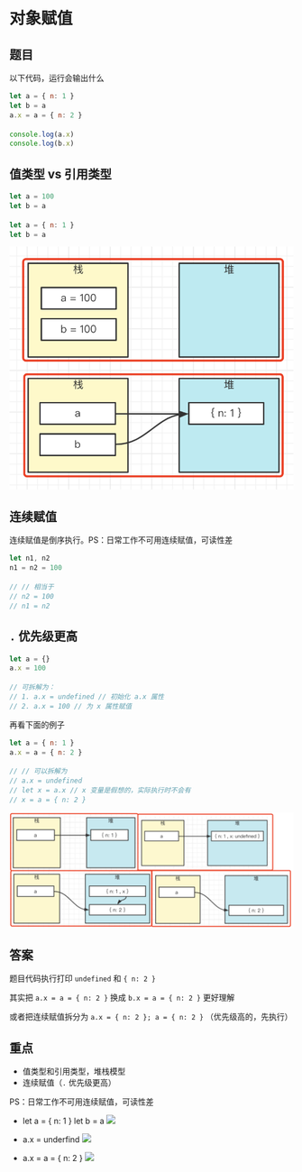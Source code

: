 # 对象赋值

## 题目

以下代码，运行会输出什么

```js
let a = { n: 1 }
let b = a
a.x = a = { n: 2 }

console.log(a.x) 	
console.log(b.x)
```

## 值类型 vs 引用类型

```js
let a = 100
let b = a

let a = { n: 1 }
let b = a
```

![](./img/zhan.png)

## 连续赋值

连续赋值是倒序执行。PS：日常工作不可用连续赋值，可读性差

```js
let n1, n2
n1 = n2 = 100

// // 相当于
// n2 = 100
// n1 = n2
```

## `.` 优先级更高

```js
let a = {}
a.x = 100

// 可拆解为：
// 1. a.x = undefined // 初始化 a.x 属性
// 2. a.x = 100 // 为 x 属性赋值

```

再看下面的例子

```js
let a = { n: 1 }
a.x = a = { n: 2 }

// // 可以拆解为
// a.x = undefined
// let x = a.x // x 变量是假想的，实际执行时不会有
// x = a = { n: 2 }
```

![](./img/zhan2.png)

## 答案

题目代码执行打印 `undefined` 和 `{ n: 2 }`

其实把 `a.x = a = { n: 2 }` 换成 `b.x = a = { n: 2 }` 更好理解

或者把连续赋值拆分为 `a.x = { n: 2 }; a = { n: 2 }` （优先级高的，先执行）

## 重点

- 值类型和引用类型，堆栈模型
- 连续赋值（`.` 优先级更高）

PS：日常工作不可用连续赋值，可读性差
- let a = { n: 1 }
let b = a
![](https://img-blog.csdnimg.cn/3cf92962730241b8ae67081c07f91e60.png?x-oss-process=image/watermark,type_d3F5LXplbmhlaQ,shadow_50,text_Q1NETiBAaGV6aGVuMjA=,size_1,color_FFFFFF,t_70,g_se,x_1#pic_center#pic_center)

- a.x = underfind
![](https://img-blog.csdnimg.cn/3a0859c1191b4138a9fa57f4204e5077.png?x-oss-process=image/watermark,type_d3F5LXplbmhlaQ,shadow_50,text_Q1NETiBAaGV6aGVuMjA=,size_20,color_FFFFFF,t_70,g_se,x_16#pic_center#pic_center)

- a.x = a = { n: 2 }
![](https://img-blog.csdnimg.cn/257e47ebfdcc4bd9a9533485965a5a11.png?x-oss-process=image/watermark,type_d3F5LXplbmhlaQ,shadow_50,text_Q1NETiBAaGV6aGVuMjA=,size_20,color_FFFFFF,t_70,g_se,x_16#pic_center)